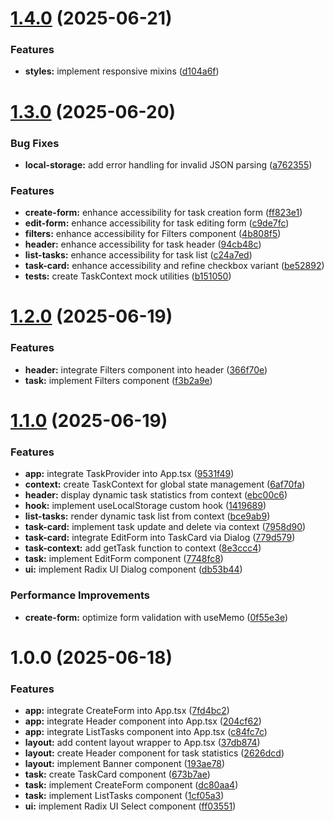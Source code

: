 # [1.4.0](https://github.com/guilherhenri/todo-hooks/compare/v1.3.0...v1.4.0) (2025-06-21)


### Features

* **styles:** implement responsive mixins ([d104a6f](https://github.com/guilherhenri/todo-hooks/commit/d104a6fc8a785d93920af20bb7af5924e0155297))

# [1.3.0](https://github.com/guilherhenri/todo-hooks/compare/v1.2.0...v1.3.0) (2025-06-20)


### Bug Fixes

* **local-storage:** add error handling for invalid JSON parsing ([a762355](https://github.com/guilherhenri/todo-hooks/commit/a7623553f5b6c17783056bb588775bc597cc266e))


### Features

* **create-form:** enhance accessibility for task creation form ([ff823e1](https://github.com/guilherhenri/todo-hooks/commit/ff823e13742aff44f316200deac34a99b9004a57))
* **edit-form:** enhance accessibility for task editing form ([c9de7fc](https://github.com/guilherhenri/todo-hooks/commit/c9de7fcdb79050d875473e0f2f9de4cc2a5265a2))
* **filters:** enhance accessibility for Filters component ([4b808f5](https://github.com/guilherhenri/todo-hooks/commit/4b808f572823102dcf101c74bfa9f000b0a24b27))
* **header:** enhance accessibility for task header ([94cb48c](https://github.com/guilherhenri/todo-hooks/commit/94cb48c644e1acae11f607761b8548a2f43236dc))
* **list-tasks:** enhance accessibility for task list ([c24a7ed](https://github.com/guilherhenri/todo-hooks/commit/c24a7ed79bcf229eb4c2ebd6b02e130e4c45f5d1))
* **task-card:** enhance accessibility and refine checkbox variant ([be52892](https://github.com/guilherhenri/todo-hooks/commit/be52892587806818c4f3a8449b4aaa1e0cf253ed))
* **tests:** create TaskContext mock utilities ([b151050](https://github.com/guilherhenri/todo-hooks/commit/b151050e2b60ed688adbe3ca0d9857d70dd940dc))

# [1.2.0](https://github.com/guilherhenri/todo-hooks/compare/v1.1.0...v1.2.0) (2025-06-19)


### Features

* **header:** integrate Filters component into header ([366f70e](https://github.com/guilherhenri/todo-hooks/commit/366f70e93e79656b5dac3cdc01ed8663d6fe7e4f))
* **task:** implement Filters component ([f3b2a9e](https://github.com/guilherhenri/todo-hooks/commit/f3b2a9efa3e9acb83debf63ee02ab2e69888f112))

# [1.1.0](https://github.com/guilherhenri/todo-hooks/compare/v1.0.0...v1.1.0) (2025-06-19)


### Features

* **app:** integrate TaskProvider into App.tsx ([9531f49](https://github.com/guilherhenri/todo-hooks/commit/9531f495bbb63d0ed624c9d3fb57eb1332e56262))
* **context:** create TaskContext for global state management ([6af70fa](https://github.com/guilherhenri/todo-hooks/commit/6af70fabbe8c2f0bc4cfeea2f7992836f926c706))
* **header:** display dynamic task statistics from context ([ebc00c6](https://github.com/guilherhenri/todo-hooks/commit/ebc00c6683058b594fa52e7d9b7acd8f863b9e01))
* **hook:** implement useLocalStorage custom hook ([1419689](https://github.com/guilherhenri/todo-hooks/commit/14196898f8b18afeac17816a6f8ac9286459dc8f))
* **list-tasks:** render dynamic task list from context ([bce9ab9](https://github.com/guilherhenri/todo-hooks/commit/bce9ab9308ad767ecf4d54be3fddf11244d2f9cd))
* **task-card:** implement task update and delete via context ([7958d90](https://github.com/guilherhenri/todo-hooks/commit/7958d90e447e94300f3616737024b86708500901))
* **task-card:** integrate EditForm into TaskCard via Dialog ([779d579](https://github.com/guilherhenri/todo-hooks/commit/779d5799ea177cf09136ac6262db34ebf7566a94))
* **task-context:** add getTask function to context ([8e3ccc4](https://github.com/guilherhenri/todo-hooks/commit/8e3ccc4df536eb5486ae870bffcf66975724ea3f))
* **task:** implement EditForm component ([7748fc8](https://github.com/guilherhenri/todo-hooks/commit/7748fc8ee3cb1c5fd76ec52953441c5902842aef))
* **ui:** implement Radix UI Dialog component ([db53b44](https://github.com/guilherhenri/todo-hooks/commit/db53b44eb11b50154038eabc4d115d4e2203635c))


### Performance Improvements

* **create-form:** optimize form validation with useMemo ([0f55e3e](https://github.com/guilherhenri/todo-hooks/commit/0f55e3e0951ca0683674926e2095de4a0b416889))

# 1.0.0 (2025-06-18)


### Features

* **app:** integrate CreateForm into App.tsx ([7fd4bc2](https://github.com/guilherhenri/todo-hooks/commit/7fd4bc2925a42f7ab37bed5cd70780e08bf1f1b9))
* **app:** integrate Header component into App.tsx ([204cf62](https://github.com/guilherhenri/todo-hooks/commit/204cf6296d04f24adf9c6774df580b6a521802af))
* **app:** integrate ListTasks component into App.tsx ([c84fc7c](https://github.com/guilherhenri/todo-hooks/commit/c84fc7c84053ce01fb0fde15b8c20b7b8a9ecda4))
* **layout:** add content layout wrapper to App.tsx ([37db874](https://github.com/guilherhenri/todo-hooks/commit/37db874aec7534216311db6cb27f8f17dd2781bc))
* **layout:** create Header component for task statistics ([2626dcd](https://github.com/guilherhenri/todo-hooks/commit/2626dcd0a9126a1848940c58c7ce63417b2ddc89))
* **layout:** implement Banner component ([193ae78](https://github.com/guilherhenri/todo-hooks/commit/193ae78d1e231e14053ac8823851e328be48343d))
* **task:** create TaskCard component ([673b7ae](https://github.com/guilherhenri/todo-hooks/commit/673b7ae3b5f4df87b1e52757e6f961ff080e0549))
* **task:** implement CreateForm component ([dc80aa4](https://github.com/guilherhenri/todo-hooks/commit/dc80aa419e652e79bdcaccc25b47445c22f805a6))
* **task:** implement ListTasks component ([1cf05a3](https://github.com/guilherhenri/todo-hooks/commit/1cf05a3ebeead5bf0f92a2fb9ba046fb1a98473d))
* **ui:** implement Radix UI Select component ([ff03551](https://github.com/guilherhenri/todo-hooks/commit/ff03551a3c4616b3f85ebba011741f74157a6483))
